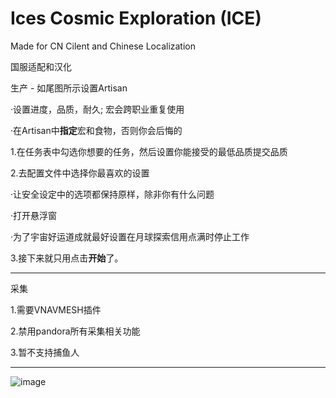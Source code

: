 # Ices Cosmic Exploration (ICE)
Made for CN Cilent and Chinese Localization

国服适配和汉化

生产 - 如尾图所示设置Artisan

·设置进度，品质，耐久; 宏会跨职业重复使用

·在Artisan中<b>指定</b>宏和食物，否则你会后悔的

1.在任务表中勾选你想要的任务，然后设置你能接受的最低品质提交品质

2.去配置文件中选择你最喜欢的设置

·让安全设定中的选项都保持原样，除非你有什么问题

·打开悬浮窗

·为了宇宙好运道成就最好设置在月球探索信用点满时停止工作

3.接下来就只用点击<b>开始</b>了。
***
采集

1.需要VNAVMESH插件

2.禁用pandora所有采集相关功能

3.暂不支持捕鱼人

***
![image](https://github.com/user-attachments/assets/ed073a17-eca1-4687-b98e-6ee0287e8d87)
